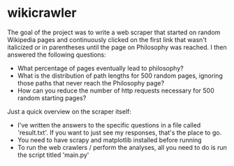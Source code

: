 # wikicrawler

The goal of the project was to write a web scraper that started on random Wikipedia pages and continuously clicked on the first link that wasn't italicized or in parentheses until the page on Philosophy was reached. I then answered the following questions:

- What percentage of pages eventually lead to philosophy? 
- What is the distribution of path lengths for 500 random pages, ignoring those paths that never reach the Philosophy page? 
- How can you reduce the number of http requests necessary for 500 random starting pages?

Just a quick overview on the scraper itself:

- I've written the answers to the specific questions in a file called 'result.txt'. If you want to just see my responses, that's the place to go.
- You need to have scrapy and matplotlib installed before running
- To run the web crawlers / perform the analyses, all you need to do is run the script titled 'main.py'
